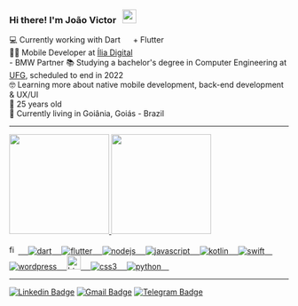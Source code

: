 ### Hi there! I'm João Victor &nbsp;&nbsp;<img src="https://media.giphy.com/media/hvRJCLFzcasrR4ia7z/giphy.gif" width="25px">

💻 Currently working with Dart <img src="https://cdn.jsdelivr.net/gh/devicons/devicon/icons/dart/dart-original.svg" width="15px" /> + Flutter <img src="https://cdn.jsdelivr.net/gh/devicons/devicon/icons/flutter/flutter-original.svg" width="15px"/><br/>
👨‍💻 Mobile Developer at <a href="https://ilia.digital/">Ília Digital</a><br/> - BMW Partner
📚 Studying a bachelor's degree in Computer Engineering at <a href="https://www.ufg.br/">UFG</a>, scheduled to end in 2022<br/>
🤓 Learning more about native mobile development, back-end development & UX/UI<br/>
🎉 25 years old<br/>
📌 Currently living in Goiânia, Goiás - Brazil<br/>

 ---
 
 <div align="left">
  <a href="https://github.com/jvictor-antonucci">
  <img height="180em" src="https://github-readme-stats.vercel.app/api?username=jvictor-antonucci&show_icons=true&theme=dark&include_all_commits=true&count_private=true"/>
  <img height="180em" src="https://github-readme-stats.vercel.app/api/top-langs/?username=jvictor-antonucci&layout=compact&langs_count=8&theme=dark"/>
</div>
  <br/>
 <div>
    <img src="https://cdn.worldvectorlogo.com/logos/figma-1.svg" width="16px" title="figma">&ensp;&ensp;
    <img src="https://img.icons8.com/color/30/000000/dart.png" title="dart">&ensp;&ensp;
    <img src="https://img.icons8.com/fluency/30/000000/flutter.png" title="flutter">&ensp;&ensp;
    <img src="https://img.icons8.com/color/30/000000/nodejs.png" title="nodejs">&ensp;&ensp;
    <img src="https://img.icons8.com/color/30/000000/javascript.png" title="javascript"/>&ensp;&ensp;
    <img src="https://img.icons8.com/color/30/000000/kotlin.png" title="kotlin">&ensp;&ensp;
    <img src="https://img.icons8.com/color/30/000000/swift.png" title="swift">&ensp;&ensp;
    <img src="https://img.icons8.com/color/30/000000/wordpress.png" title="wordpress">&ensp;&ensp;
    <img src="https://image.flaticon.com/icons/png/512/732/732212.png" width="25px" title="html5">&ensp;&ensp;
    <img src="https://img.icons8.com/color/30/000000/css3.png" title="css3"/>&ensp;&ensp;
    <img src="https://img.icons8.com/color/30/000000/python.png" title="python"/>&ensp;&ensp;
</div>
  
 ---
 
 [![Linkedin Badge](https://img.shields.io/badge/-Linkedin-blue?style=rounded-square&logo=Linkedin&logoColor=white&link=https://www.linkedin.com/in/jvictor-antonucci/)](https://www.linkedin.com/in/jvictor-antonucci/)
 [![Gmail Badge](https://img.shields.io/badge/-Gmail-c14438?style=rounded-square&logo=Gmail&logoColor=white&link=mailto:jvictor.antonucci@gmail.com)](mailto:jvictor.antonucci@gmail.com)
 [![Telegram Badge](https://img.shields.io/badge/-@jvictorAntonucci-blue?style=rounded-square&labelColor=blue&logo=telegram&logoColor=white&link=https://t.me/jvictorAntonucci/)](https://t.me/jvictorAntonucci)


